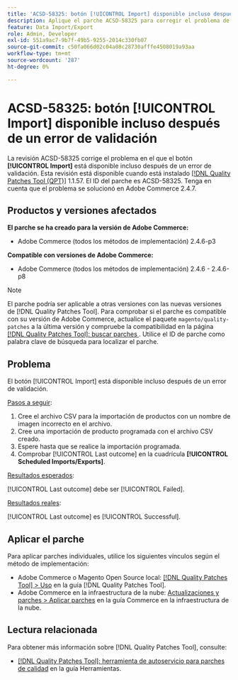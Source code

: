 ```yaml
---
title: 'ACSD-58325: botón [!UICONTROL Import] disponible incluso después de un error de validación'
description: Aplique el parche ACSD-58325 para corregir el problema de Adobe Commerce donde el botón [!UICONTROL Import] está disponible incluso después de un error de validación.
feature: Data Import/Export
role: Admin, Developer
exl-id: 551a9ac7-9b7f-49b5-9255-2014c330fb07
source-git-commit: c50fa066d02c04a08c28730afffe4508019a93aa
workflow-type: tm+mt
source-wordcount: '287'
ht-degree: 0%

---
```


# ACSD-58325: botón [!UICONTROL Import] disponible incluso después de un error de validación

La revisión ACSD-58325 corrige el problema en el que el botón **[!UICONTROL Import]** está disponible incluso después de un error de validación. Esta revisión está disponible cuando está instalado [[!DNL Quality Patches Tool (QPT)]](/help/tools/quality-patches-tool/quality-patches-tool-to-self-serve-quality-patches.md) 1.1.57. El ID del parche es ACSD-58325. Tenga en cuenta que el problema se solucionó en Adobe Commerce 2.4.7.

## Productos y versiones afectados

**El parche se ha creado para la versión de Adobe Commerce:**
* Adobe Commerce (todos los métodos de implementación) 2.4.6-p3

**Compatible con versiones de Adobe Commerce:**
* Adobe Commerce (todos los métodos de implementación) 2.4.6 - 2.4.6-p8

>[!NOTE]
>
>El parche podría ser aplicable a otras versiones con las nuevas versiones de [!DNL Quality Patches Tool]. Para comprobar si el parche es compatible con su versión de Adobe Commerce, actualice el paquete `magento/quality-patches` a la última versión y compruebe la compatibilidad en la página [[!DNL Quality Patches Tool]: buscar parches ](https://experienceleague.adobe.com/tools/commerce-quality-patches/index.html). Utilice el ID de parche como palabra clave de búsqueda para localizar el parche.

## Problema

El botón [!UICONTROL Import] está disponible incluso después de un error de validación.

<u>Pasos a seguir</u>:

1. Cree el archivo CSV para la importación de productos con un nombre de imagen incorrecto en el archivo.
1. Cree una importación de producto programada con el archivo CSV creado.
1. Espere hasta que se realice la importación programada.
1. Comprobar [!UICONTROL Last outcome] en la cuadrícula **[!UICONTROL Scheduled Imports/Exports]**.

<u>Resultados esperados</u>:

[!UICONTROL Last outcome] debe ser [!UICONTROL Failed].

<u>Resultados reales</u>:

[!UICONTROL Last outcome] es [!UICONTROL Successful].

## Aplicar el parche

Para aplicar parches individuales, utilice los siguientes vínculos según el método de implementación:

* Adobe Commerce o Magento Open Source local: [[!DNL Quality Patches Tool] > Uso](/help/tools/quality-patches-tool/usage.md) en la guía [!DNL Quality Patches Tool].
* Adobe Commerce en la infraestructura de la nube: [Actualizaciones y parches > Aplicar parches](https://experienceleague.adobe.com/docs/commerce-cloud-service/user-guide/develop/upgrade/apply-patches.html) en la guía Commerce en la infraestructura de la nube.


## Lectura relacionada

Para obtener más información sobre [!DNL Quality Patches Tool], consulte:

* [[!DNL Quality Patches Tool]: herramienta de autoservicio para parches de calidad](/help/tools/quality-patches-tool/quality-patches-tool-to-self-serve-quality-patches.md) en la guía Herramientas.
